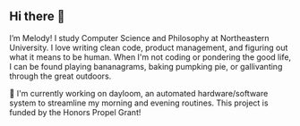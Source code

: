## Hi there 👋
I’m Melody! I study Computer Science and Philosophy at Northeastern University. I love writing clean code, product management, and figuring out what it means to be human. When I'm not coding or pondering the good life, I can be found playing bananagrams, baking pumpking pie, or gallivanting through the great outdoors.

🌱 I'm currently working on dayloom, an automated hardware/software system to streamline my morning and evening routines. This project is funded by the Honors Propel Grant!


<!--
**melodyyu754/melodyyu754** is a ✨ _special_ ✨ repository because its `README.md` (this file) appears on your GitHub profile.

Here are some ideas to get you started:

- 🔭 I’m currently working on ...
- 🌱 I’m currently learning ...
- 👯 I’m looking to collaborate on ...
- 🤔 I’m looking for help with ...
- 💬 Ask me about ...
- 📫 How to reach me: ...
- 😄 Pronouns: ...
- ⚡ Fun fact: ...
-->
